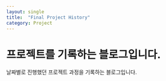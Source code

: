 ```yaml
---
layout: single
title:  "Final Project History"
category: Project
---
```


# 프로젝트를 기록하는 블로그입니다.

날짜별로 진행했던 프로젝트 과정을 기록하는 블로그입니다.

